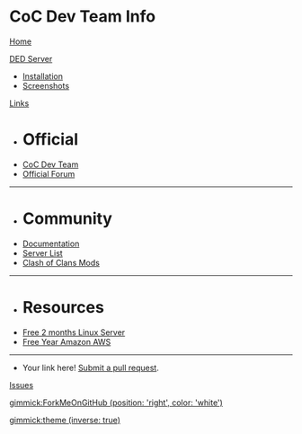 # CoC Dev Team Info

[Home](index.md)

[DED Server]()
  
  * [Installation](ded/install.md)
  * [Screenshots](ded/screenshots.md)

[Links]()

  * # Official
  * [CoC Dev Team](http://www.cocdevteam.com/)
  * [Official Forum](http://www.cocdevteam.com/forum/)
  - - - -
  * # Community
  * [Documentation](https://cocdevteam.info/)
  * [Server List](http://dedserverlist.com/index)
  * [Clash of Clans Mods](http://www.cocdevteam.com/forum/forumdisplay.php?fid=16)
  - - - -
  * # Resources
  * [Free 2 months Linux Server](https://www.digitalocean.com/?refcode=fb6730f5bb99)
  * [Free Year Amazon AWS](http://aws.amazon.com)
  - - - -
  * Your link here! [Submit a pull request](https://github.com/JonahAragon/ded-info/).

[Issues](https://github.com/JonahAragon/ded-info/issues)

[gimmick:ForkMeOnGitHub (position: 'right', color: 'white') ](http://www.github.com/JonahAragon/ded-info)

[gimmick:theme (inverse: true)](flatly)
